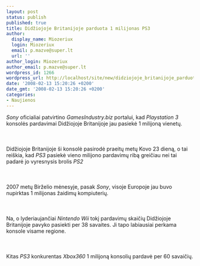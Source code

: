 ```yaml
---
layout: post
status: publish
published: true
title: Didžiojoje Britanijoje parduota 1 milijonas PS3
author:
  display_name: Miozeriux
  login: Miozeriux
  email: p.mazve@super.lt
  url: ''
author_login: Miozeriux
author_email: p.mazve@super.lt
wordpress_id: 1266
wordpress_url: http://localhost/site/new/didziojoje_britanijoje_parduota_1_milijonas_ps3/
date: '2008-02-13 15:20:26 +0200'
date_gmt: '2008-02-13 15:20:26 +0200'
categories:
- Naujienos
---
```

<p><i>Sony</i> oficialiai patvirtino <i>GamesIndustry.biz</i> portalui, kad <i>Playstation 3</i> konsolės pardavimai Didžiojoje Britanijoje jau pasiekė 1 milijoną vienetų.<br />
<br><br />
<br>Didžiojoje Britanijoje ši konsolė pasirodė praeitų metų Kovo 23 dieną, o tai reiškia, kad <i>PS3</i> pasiekė vieno milijono pardavimų ribą greičiau nei tai padarė jo vyresnysis brolis <i>PS2</i><br />
<br><br />
<br>2007 metų Birželio mėnesyje, pasak <i>Sony</i>, visoje Europoje jau buvo nupirktas 1 milijonas žaidimų kompiuterių.<br />
<br><br />
<br>Na, o lyderiaujančiai <i>Nintendo Wii</i> tokį pardavimų skaičių Didžiojoje Britanijoje pavyko pasiekti per 38 savaites. Ji tapo labiausiai perkama konsole visame regione.<br />
<br><br />
<br>Kitas <i>PS3</i> konkurentas <i>Xbox360</i> 1 milijoną konsolių pardavė per 60 savaičių.</p>
